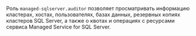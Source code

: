 Роль `managed-sqlserver.auditor` позволяет просматривать информацию кластерах, хостах, пользователях, базах данных, резервных копиях кластеров SQL Server, а также о квотах и операциях с ресурсами сервиса Managed Service for SQL Server.